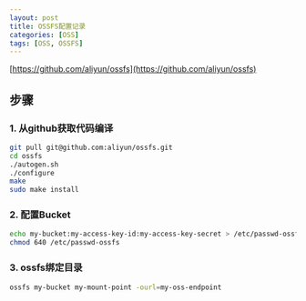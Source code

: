 ```yaml
---
layout: post
title: OSSFS配置记录
categories: [OSS]
tags: [OSS, OSSFS]
---
```

[https://github.com/aliyun/ossfs](https://github.com/aliyun/ossfs)

## 步骤

### 1. 从github获取代码编译

```sh
git pull git@github.com:aliyun/ossfs.git
cd ossfs
./autogen.sh
./configure
make
sudo make install
```

### 2. 配置Bucket

```sh
echo my-bucket:my-access-key-id:my-access-key-secret > /etc/passwd-ossfs
chmod 640 /etc/passwd-ossfs
```

### 3. ossfs绑定目录

```sh
ossfs my-bucket my-mount-point -ourl=my-oss-endpoint
```
